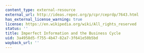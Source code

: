 ```yaml
---
content_type: external-resource
external_url: http://ideas.repec.org/p/cpr/ceprdp/7643.html
has_external_license_warning: true
license: https://en.wikipedia.org/wiki/All_rights_reserved
status: ''
title: Imperfect Information and the Business Cycle
uid: 3a4958d5-f755-4b47-82a7-3f641e50b5bd
wayback_url: ''
---
```

